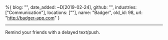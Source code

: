 %{
  blog: "",
  date_added: ~D[2019-02-24],
  github: "",
  industries: ["Communication"],
  locations: [""],
  name: "Badger",
  old_id: 98,
  url: "http://badger-app.com"
}

---

Remind your friends with a delayed text/push.
